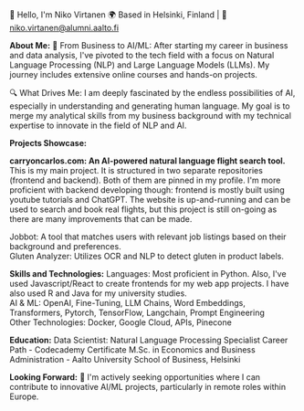 👋 Hello, I'm Niko Virtanen
🌍 Based in Helsinki, Finland | 📧 niko.virtanen@alumni.aalto.fi

**About Me:**
🚀 From Business to AI/ML: After starting my career in business and data analysis, I've pivoted to the tech field with a focus on Natural Language Processing (NLP) and Large Language Models (LLMs). My journey includes extensive online courses and hands-on projects.

🔍 What Drives Me: I am deeply fascinated by the endless possibilities of AI, especially in understanding and generating human language. My goal is to merge my analytical skills from my business background with my technical expertise to innovate in the field of NLP and AI.

**Projects Showcase:**

**carryoncarlos.com: An AI-powered natural language flight search tool.**  
This is my main project. It is structured in two separate repositories (frontend and backend). Both of them are pinned in my profile. I'm more proficient with backend developing though: frontend is mostly built using youtube tutorials and ChatGPT.
The website is up-and-running and can be used to search and book real flights, but this project is still on-going as there are many improvements that can be made.

Jobbot: A tool that matches users with relevant job listings based on their background and preferences.  
Gluten Analyzer: Utilizes OCR and NLP to detect gluten in product labels.

**Skills and Technologies:**
Languages: Most proficient in Python. Also, I've used Javascript/React to create frontends for my web app projects. I have also used R and Java for my university studies.  
AI & ML: OpenAI, Fine-Tuning, LLM Chains, Word Embeddings, Transformers, Pytorch, TensorFlow, Langchain, Prompt Engineering  
Other Technologies: Docker, Google Cloud, APIs, Pinecone  

**Education:**
Data Scientist: Natural Language Processing Specialist Career Path - Codecademy Certificate
M.Sc. in Economics and Business Administration - Aalto University School of Business, Helsinki

**Looking Forward:**
💼 I'm actively seeking opportunities where I can contribute to innovative AI/ML projects, particularly in remote roles within Europe.
